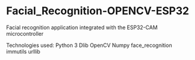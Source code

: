 # Facial_Recognition-OPENCV-ESP32

Facial recognition application integrated with the ESP32-CAM microcontroller

Technologies used:
Python 3
Dlib
OpenCV
Numpy
face_recognition
immutils
urllib
